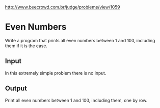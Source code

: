 http://www.beecrowd.com.br/judge/problems/view/1059

# Even Numbers

Write a program that prints all even numbers between 1 and 100, including them
if it is the case.

## Input

In this extremely simple problem there is no input.

## Output

Print all even numbers between 1 and 100, including them,
one by row.
